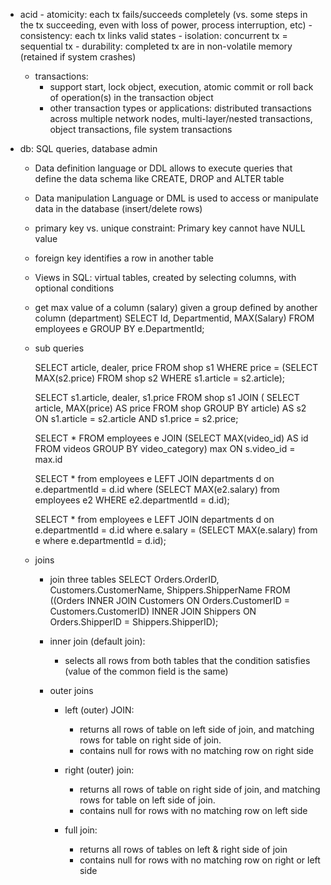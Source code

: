- acid
        - atomicity: each tx fails/succeeds completely (vs. some steps in the tx succeeding, even with loss of power, process interruption, etc)
        - consistency: each tx links valid states
        - isolation: concurrent tx = sequential tx
        - durability: completed tx are in non-volatile memory (retained if system crashes)

    - transactions:
        - support start, lock object, execution, atomic commit or roll back of operation(s) in the transaction object
        - other transaction types or applications: distributed transactions across multiple network nodes, multi-layer/nested transactions, object transactions, file system transactions



- db: SQL queries, database admin
	- Data definition language or DDL allows to execute queries that define the data schema like CREATE, DROP and ALTER table
	- Data manipulation Language or DML is used to access or manipulate data in the database (insert/delete rows)
	- primary key vs. unique constraint: Primary key cannot have NULL value
	- foreign key identifies a row in another table
	- Views in SQL: virtual tables, created by selecting columns, with optional conditions

	- get max value of a column (salary) given a group defined by another column (department)
		SELECT Id, Departmentid, MAX(Salary) FROM employees e GROUP BY e.DepartmentId;

	- sub queries

		SELECT article, dealer, price FROM  shop s1 WHERE price = (SELECT MAX(s2.price) FROM shop s2 WHERE s1.article = s2.article);

		SELECT s1.article, dealer, s1.price FROM shop s1 JOIN (
		  SELECT article, MAX(price) AS price
		  FROM shop
		  GROUP BY article) AS s2
		  ON s1.article = s2.article AND s1.price = s2.price;

		SELECT * FROM employees e
		   JOIN (SELECT MAX(video_id) AS id FROM videos GROUP BY video_category) max
		      ON s.video_id = max.id

		SELECT * from employees e LEFT JOIN departments d on e.departmentId = d.id where (SELECT MAX(e2.salary) from employees e2 WHERE e2.departmentId = d.id);

		SELECT * from employees e LEFT JOIN departments d on e.departmentId = d.id where e.salary = (SELECT MAX(e.salary) from e where e.departmentId = d.id);

	- joins

		- join three tables
			SELECT Orders.OrderID, Customers.CustomerName, Shippers.ShipperName
			FROM ((Orders
			INNER JOIN Customers ON Orders.CustomerID = Customers.CustomerID)
			INNER JOIN Shippers ON Orders.ShipperID = Shippers.ShipperID); 

	    - inner join (default join):
	    	- selects all rows from both tables that the condition satisfies (value of the common field is the same)
	    
	    - outer joins

		    - left (outer) JOIN:
		    	- returns all rows of table on left side of join, and matching rows for table on right side of join.
		    	- contains null for rows with no matching row on right side
		    
		    - right (outer) join:
		       	- returns all rows of table on right side of join, and matching rows for table on left side of join.
		    	- contains null for rows with no matching row on left side
		    
		    - full join:
		    	- returns all rows of tables on left & right side of join
		    	- contains null for rows with no matching row on right or left side
		    